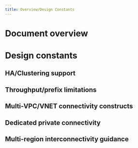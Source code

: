 ```yaml
---
title: Overview/Design Constants
---
```


#	Document overview

#	Design constants

##	HA/Clustering support
## Throughput/prefix limitations
## Multi-VPC/VNET connectivity constructs
## Dedicated private connectivity
## Multi-region interconnectivity guidance
